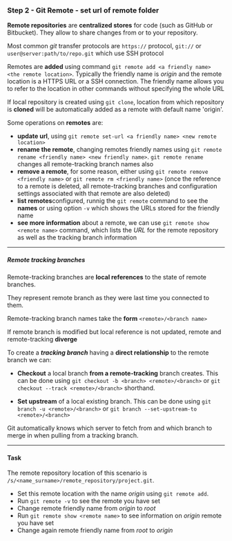 ### Step 2 - Git Remote - set url of remote folder

**Remote repositories** are **centralized stores** for code (such as GitHub or Bitbucket). 
They allow to share changes from or to your repository. 

Most common *git* transfer protocols are `https://` protocol, `git://` or `user@server:path/to/repo.git` which use SSH protocol       

Remotes are **added** using command `git remote add <a friendly name> <the remote location>`. 
Typically the friendly name is *origin* and the remote location is a HTTPS URL or a SSH connection.
The friendly name allows you to refer to the location in other commands without specifying the whole URL

If local repository is created using `git clone`, location from which repository is **cloned** will be automatically added as a remote with default name 'origin'.

Some operations on **remotes** are:

- **update url**, using `git remote set-url <a friendly name> <new remote location>`
- **rename the remote**, changing remotes friendly names using `git remote rename <friendly name> <new friendly name>`.
`git remote rename` changes all remote-tracking branch names also
- **remove a remote**, for some reason, either using `git remote remove <friendly name>` or `git remote rm <friendly name>` (once the reference to a remote is deleted, all remote-tracking branches and configuration settings associated with that remote are also deleted)
- **list remotes**configured, runnig the `git remote` command to see the **names** or using option `-v` which shows the URLs stored for the friendly name
- **see more information** about a remote, we can use `git remote show <remote name>` command, which lists the *URL* for the remote repository as well as the tracking branch information  

---

##### *Remote tracking branches*

Remote-tracking branches are **local references** to the state of remote branches. 

They represent remote branch as they were last time you connected to them.

Remote-tracking branch names take the **form** `<remote>/<branch name>`

If remote branch is modified but local reference is not updated, remote and remote-tracking **diverge**

To create a ***tracking branch*** having a **direct relationship** to the remote branch we can:

- **Checkout** a local branch **from a remote-tracking** branch creates.
This can be done using `git checkout -b <branch> <remote>/<branch>` or `git checkout --track <remote>/<branch>` shorthand. 

- **Set upstream** of a local existing branch. 
This can be done using `git branch -u <remote>/<branch>` or `git branch --set-upstream-to <remote>/<branch>`
 
Git automatically knows which server to fetch from and which branch to merge in when pulling from a tracking branch.

---

#### Task

The remote repository location of this scenario is `/s/<name_surname>/remote_repository/project.git`. 
- Set this remote location with the name *origin* using `git remote add`.
- Run `git remote -v` to see the remote you have set
- Change remote friendly name from *origin* to *root*
- Run `git remote show <remote name>` to see information on *origin* remote you have set
- Change again remote friendly name from *root* to *origin*
